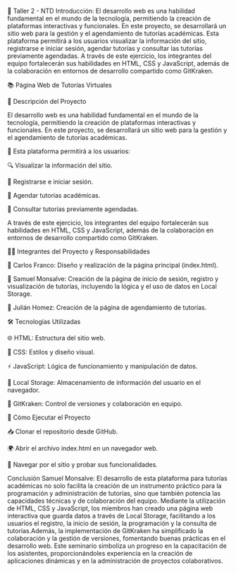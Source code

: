 🎯 Taller 2 - NTD
Introducción:
El desarrollo web es una habilidad fundamental en el mundo de la tecnología, permitiendo la creación de plataformas interactivas y funcionales. En este proyecto, se desarrollará un sitio web para la gestión y el agendamiento de tutorías académicas. Esta plataforma permitirá a los usuarios visualizar la información del sitio, registrarse e iniciar sesión, agendar tutorías y consultar las tutorías previamente agendadas. A través de este ejercicio, los integrantes del equipo fortalecerán sus habilidades en HTML, CSS y JavaScript, además de la colaboración en entornos de desarrollo compartido como GitKraken. 

📚 Página Web de Tutorías Virtuales

📝 Descripción del Proyecto

El desarrollo web es una habilidad fundamental en el mundo de la tecnología, permitiendo la creación de plataformas interactivas y funcionales. En este proyecto, se desarrollará un sitio web para la gestión y el agendamiento de tutorías académicas.

📌 Esta plataforma permitirá a los usuarios:

🔍 Visualizar la información del sitio.

🔑 Registrarse e iniciar sesión.

📅 Agendar tutorías académicas.

📖 Consultar tutorías previamente agendadas.

A través de este ejercicio, los integrantes del equipo fortalecerán sus habilidades en HTML, CSS y JavaScript, además de la colaboración en entornos de desarrollo compartido como GitKraken.

👨‍💻 Integrantes del Proyecto y Responsabilidades

🎨 Carlos Franco: Diseño y realización de la página principal (index.html).

🔐 Samuel Monsalve: Creación de la página de inicio de sesión, registro y visualización de tutorías, incluyendo la lógica y el uso de datos en Local Storage.

📆 Julián Homez: Creación de la página de agendamiento de tutorías.

🛠️ Tecnologías Utilizadas

🌐 HTML: Estructura del sitio web.

🎨 CSS: Estilos y diseño visual.

⚡ JavaScript: Lógica de funcionamiento y manipulación de datos.

💾 Local Storage: Almacenamiento de información del usuario en el navegador.

🔗 GitKraken: Control de versiones y colaboración en equipo.

🚀 Cómo Ejecutar el Proyecto

📥 Clonar el repositorio desde GitHub.

🌍 Abrir el archivo index.html en un navegador web.

🏁 Navegar por el sitio y probar sus funcionalidades.

Conclusión Samuel Monsalve:
El desarrollo de esta plataforma para tutorías académicas no solo facilita la creación de un instrumento práctico para la programación y administración de tutorías, sino que también potencia las capacidades técnicas y de colaboración del equipo.  Mediante la utilización de HTML, CSS y JavaScript, los miembros han creado una página web interactiva que guarda datos a través de Local Storage, facilitando a los usuarios el registro, la inicio de sesión, la programación y la consulta de tutorías.Además, la implementación de GitKraken ha simplificado la colaboración y la gestión de versiones, fomentando buenas prácticas en el desarrollo web.  Este seminario simboliza un progreso en la capacitación de los asistentes, proporcionándoles experiencia en la creación de aplicaciones dinámicas y en la administración de proyectos colaborativos. 

